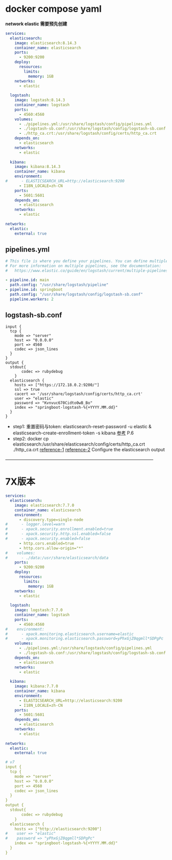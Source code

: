 # docker compose yaml
**network elastic 需要预先创建**
```yaml
services:
  elasticsearch:
    image: elasticsearch:8.14.3
    container_name: elasticsearch
    ports:
      - 9200:9200
    deploy:
      resources:
        limits:
          memory: 1GB
    networks:
      - elastic
    
  logstash:
    image: logstash:8.14.3
    container_name: logstash
    ports:
      - 4560:4560
    volumes:
      - ./pipelines.yml:/usr/share/logstash/config/pipelines.yml
      - ./logstash-sb.conf:/usr/share/logstash/config/logstash-sb.conf
      - ./http_ca.crt:/usr/share/logstash/config/certs/http_ca.crt
    depends_on:
      - elasticsearch
    networks:
      - elastic
    
  kibana:
    image: kibana:8.14.3
    container_name: kibana
    environment:
#      - ELASTICSEARCH_URL=http://elasticsearch:9200
      - I18N_LOCALE=zh-CN
    ports:
      - 5601:5601 
    depends_on:
      - elasticsearch
    networks:
      - elastic
      
networks:
  elastic:
    external: true
```
## pipelines.yml
```yaml
# This file is where you define your pipelines. You can define multiple.
# For more information on multiple pipelines, see the documentation:
#   https://www.elastic.co/guide/en/logstash/current/multiple-pipelines.html

- pipeline.id: main
  path.config: "/usr/share/logstash/pipeline"
- pipeline.id: springboot
  path.config: "/usr/share/logstash/config/logstash-sb.conf"
  pipeline.workers: 2

```

## logstash-sb.conf
```
input {
  tcp {
    mode => "server"
    host => "0.0.0.0"
    port => 4560
    codec => json_lines
  }
}
output {
  stdout{
       codec => rubydebug
    }
  elasticsearch {
    hosts => ["https://172.18.0.2:9200/"]
    ssl => true
    cacert => '/usr/share/logstash/config/certs/http_ca.crt'
    user => "elastic"
    password => "Kvnvuc670Cidto0wB_Bo"
    index => "springboot-logstash-%{+YYYY.MM.dd}"
  }
}

```
- step1: 重置密码与token: elasticsearch-reset-password -u elastic & elasticsearch-create-enrollment-token -s kibana
 [参考](https://www.elastic.co/guide/en/kibana/current/docker.html) P.6
- step2: docker cp elasticsearch:/usr/share/elasticsearch/config/certs/http_ca.crt ./http_ca.crt
[reference-1](https://www.elastic.co/guide/en/elasticsearch/reference/8.14/configuring-stack-security.html)
[reference-2](https://www.elastic.co/guide/en/logstash/current/ls-security.html#es-sec-plugin) Configure the elasticsearch output


—————————————————————————————————
# 7X版本
```yaml
services:
  elasticsearch:
    image: elasticsearch:7.7.0
    container_name: elasticsearch
    environment:
      - discovery.type=single-node
#      - logger.level=warn
#      - xpack.security.enrollment.enabled=true
#      - xpack.security.http.ssl.enabled=false
#      - xpack.security.enabled=false
      - http.cors.enabled=true
      - http.cors.allow-origin="*"
#    volumes:
#      - ./data:/usr/share/elasticsearch/data
    ports:
      - 9200:9200
    deploy:
      resources:
        limits:
          memory: 1GB
    networks:
      - elastic
    
  logstash:
    image: logstash:7.7.0
    container_name: logstash
    ports:
      - 4560:4560
#    environment:
#      - xpack.monitoring.elasticsearch.username=elastic
#      - xpack.monitoring.elasticsearch.password=yPhxGjZ0qgmll*SDPgPc
    volumes:
      - ./pipelines.yml:/usr/share/logstash/config/pipelines.yml
      - ./logstash-sb.conf:/usr/share/logstash/config/logstash-sb.conf
    depends_on:
      - elasticsearch
    networks:
      - elastic
    
  kibana:
    image: kibana:7.7.0
    container_name: kibana
    environment:
      - ELASTICSEARCH_URL=http://elasticsearch:9200
      - I18N_LOCALE=zh-CN
    ports:
      - 5601:5601 
    depends_on:
      - elasticsearch
    networks:
      - elastic
      
networks:
  elastic:
    external: true

```
```yaml
# v7
input {
  tcp {
    mode => "server"
    host => "0.0.0.0"
    port => 4560
    codec => json_lines
  }
}
output {
  stdout{
       codec => rubydebug
    }
  elasticsearch {
    hosts => ["http://elasticsearch:9200"]
#    user => "elastic"
#    password => "yPhxGjZ0qgmll*SDPgPc"
    index => "springboot-logstash-%{+YYYY.MM.dd}"
  }
}
```
